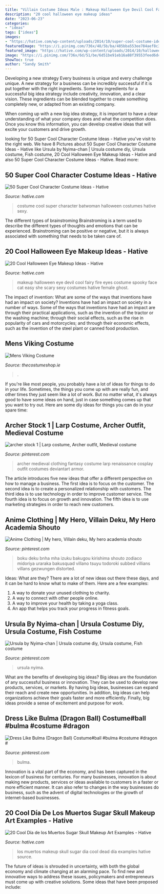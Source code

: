 ```yaml
---
title: "Villain Costume Ideas Male : Makeup Halloween Eye Devil Cool Fairy Fire Eyes Costume Spooky Face Cat Easy She Scary Sexy Costumes Hative Female Ghost"
description: "20 cool halloween eye makeup ideas"
date: "2023-06-23"
categories:
- "ideas"
tags: ["ideas"]
images:
- "https://hative.com/wp-content/uploads/2014/10/super-cool-costume-ideas/30-batwoman-costume.jpg"
featuredImage: "https://i.pinimg.com/736x/48/5b/ba/485bba553ee784aef8c31cc66e9b998e.jpg"
featured_image: "https://hative.com/wp-content/uploads/2014/10/halloween-eye-makeup/13-halloween-eye-makeup-ideas.jpg"
image: "https://i.pinimg.com/736x/6d/51/be/6d51be91eb16a88f39553feed6dcee11.jpg"
ShowToc: true
author: "Sandy Smith"
---
```



Developing a new strategy
Every business is unique and every challenge unique. A new strategy for a business can be incredibly successful if it is put together with the right ingredients. 
Some key ingredients for a successful big idea strategy include creativity, innovation, and a clear vision. These ingredients can be blended together to create something completely new, or adapted from an existing company. 

When coming up with a new big idea strategy, it is important to have a clear understanding of what your company does and what the competition does. Once you know this information, you can develop creative ideas that will excite your customers and drive growth.

	

		
looking for 50 Super Cool Character Costume Ideas - Hative you've visit to the right web. We have 8 Pictures about 50 Super Cool Character Costume Ideas - Hative like Ursula by Nyima-chan | Ursula costume diy, Ursula costume, Fish costume, 20 Cool Halloween Eye Makeup Ideas - Hative and also 50 Super Cool Character Costume Ideas - Hative. Read more:
		
    
## 50 Super Cool Character Costume Ideas - Hative

<img loading=lazy src="https://hative.com/wp-content/uploads/2014/10/super-cool-costume-ideas/30-batwoman-costume.jpg" onerror="this.onerror=null;this.src='https://tse4.mm.bing.net/th?id=OIP.OKnekT2OwZNeOfSmlhvEAAHaLI&amp;pid=15.1';" alt="50 Super Cool Character Costume Ideas - Hative">

_Source: hative.com_

>costume cool super character batwoman halloween costumes hative sexy. 

	

The different types of brainstroming
Brainstroming is a term used to describe the different types of thoughts and emotions that can be experienced. Brainstroming can be positive or negative, but it is always associated with something that needs to be taken care of.

    
## 20 Cool Halloween Eye Makeup Ideas - Hative

<img loading=lazy src="https://hative.com/wp-content/uploads/2014/10/halloween-eye-makeup/13-halloween-eye-makeup-ideas.jpg" onerror="this.onerror=null;this.src='https://tse3.mm.bing.net/th?id=OIP.1W3Lvf96JcjJAJRGQkla6gHaLH&amp;pid=15.1';" alt="20 Cool Halloween Eye Makeup Ideas - Hative">

_Source: hative.com_

>makeup halloween eye devil cool fairy fire eyes costume spooky face cat easy she scary sexy costumes hative female ghost. 

	

The impact of invention: What are some of the ways that inventions have had an impact on society?
Inventions have had an impact on society in a number of ways. Some of the ways that inventions have had an impact are through their practical applications, such as the invention of the tractor or the washing machine; through their social effects, such as the rise in popularity of cars and motorcycles; and through their economic effects, such as the invention of the steel plant or canned food production.

    
## Mens Viking Costume

<img loading=lazy src="https://www.thecostumeshop.ie/images/detailed/111/viking_side.jpg" onerror="this.onerror=null;this.src='https://tse2.mm.bing.net/th?id=OIP.FFOo700CwpZZZO1CohqfFgHaMH&amp;pid=15.1';" alt="Mens Viking Costume">

_Source: thecostumeshop.ie_

>. 

	

If you're like most people, you probably have a lot of ideas for things to do in your life. Sometimes, the things you come up with are really fun, and other times they just seem like a lot of work. But no matter what, it's always good to have some ideas on hand, just in case something comes up that you want to try out. Here are some diy ideas for things you can do in your spare time: 

    
## Archer Stock 1 | Larp Costume, Archer Outfit, Medieval Costume

<img loading=lazy src="https://i.pinimg.com/736x/5a/b0/9c/5ab09c68b959d1207bcf091afc95f724--medieval-clothing-renaissance-archer.jpg" onerror="this.onerror=null;this.src='https://tse4.mm.bing.net/th?id=OIP.Z9VmptecqoHiwhrZ7lPhNAAAAA&amp;pid=15.1';" alt="archer stock 1 | Larp costume, Archer outfit, Medieval costume">

_Source: pinterest.com_

>archer medieval clothing fantasy costume larp renaissance cosplay outfit costumes deviantart armor. 

	

The article introduces five new ideas that offer a different perspective on how to manage a business. The first idea is to focus on the customer. The second idea is to create a personalized relationship with customers. The third idea is to use technology in order to improve customer service. The fourth idea is to focus on growth and innovation. The fifth idea is to use marketing strategies in order to reach new customers.

    
## Anime Clothing | My Hero, Villain Deku, My Hero Academia Shouto

<img loading=lazy src="https://i.pinimg.com/736x/bb/72/76/bb727618e15572d9396dd0d9ffd49dfb.jpg" onerror="this.onerror=null;this.src='https://tse2.mm.bing.net/th?id=OIP.djvJqszRz3xfPRjKOvx89gHaJ3&amp;pid=15.1';" alt="Anime Clothing | My hero, Villain deku, My hero academia shouto">

_Source: pinterest.com_

>boku deku bnha mha izuku bakugou kirishima shouto zodiaco midoriya uraraka bakusquad villano tsuyu todoroki subbed villians villans gezwungen distorted. 

	

Ideas: What are they?
There are a lot of new ideas out there these days, and it can be hard to know what to make of them. Here are a few examples:
1. A way to donate your unused clothing to charity.
2. A way to connect with other people online.
3. A way to improve your health by taking a yoga class.
4. An app that helps you track your progress in fitness goals.

    
## Ursula By Nyima-chan | Ursula Costume Diy, Ursula Costume, Fish Costume

<img loading=lazy src="https://i.pinimg.com/736x/48/5b/ba/485bba553ee784aef8c31cc66e9b998e.jpg" onerror="this.onerror=null;this.src='https://tse4.mm.bing.net/th?id=OIP.wG1vgNY1OvLoIxMT8JUzIQHaJ3&amp;pid=15.1';" alt="Ursula by Nyima-chan | Ursula costume diy, Ursula costume, Fish costume">

_Source: pinterest.com_

>ursula nyima. 

	

What are the benefits of developing big ideas?
Big ideas are the foundation of any successful business or innovation. They can be used to develop new products, services, or markets. By having big ideas, businesses can expand their reach and create new opportunities. In addition, big ideas can help organizations achieve their goals faster and more efficiently. Finally, big ideas provide a sense of excitement and purpose for work.

    
## Dress Like Bulma (Dragon Ball) Costume#ball #bulma #costume #dragon #

<img loading=lazy src="https://i.pinimg.com/736x/6d/51/be/6d51be91eb16a88f39553feed6dcee11.jpg" onerror="this.onerror=null;this.src='https://tse2.mm.bing.net/th?id=OIP.isSXcA5FN7r-WWQNYi4swgHaKo&amp;pid=15.1';" alt="Dress Like Bulma (Dragon Ball) Costume#ball #bulma #costume #dragon #">

_Source: pinterest.com_

>bulma. 

	

Innovation is a vital part of the economy, and has been captured in the lexicon of business for centuries. For many businesses, innovation is about making new products, services or ideas available to customers in a faster or more efficient manner. It can also refer to changes in the way businesses do business, such as the advent of digital technologies or the growth of internet-based businesses.

    
## 20 Cool Día De Los Muertos Sugar Skull Makeup Art Examples - Hative

<img loading=lazy src="https://hative.com/wp-content/uploads/2014/05/dia-de-los-muertos/11-day-of-the-dead-make-up.jpg" onerror="this.onerror=null;this.src='https://tse3.mm.bing.net/th?id=OIP.RAcfF7n2-vRDyyR8OlxolQHaJ0&amp;pid=15.1';" alt="20 Cool Día de los Muertos Sugar Skull Makeup Art Examples - Hative">

_Source: hative.com_

>los muertos makeup skull sugar dia cool dead día examples hative source. 

	

The future of ideas is shrouded in uncertainty, with both the global economy and climate changing at an alarming pace. To find new and innovative ways to address these issues, policymakers and entrepreneurs must come up with creative solutions. Some ideas that have been proposed include: 

